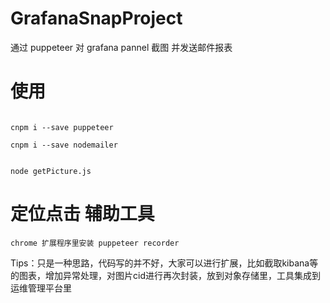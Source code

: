 # GrafanaSnapProject


通过 puppeteer 对 grafana  pannel 截图 并发送邮件报表


#  使用
```

cnpm i --save puppeteer
 
cnpm i --save nodemailer
 
 
node getPicture.js 
```


# 定位点击 辅助工具

```
chrome 扩展程序里安装 puppeteer recorder

```

Tips：只是一种思路，代码写的并不好，大家可以进行扩展，比如截取kibana等的图表，增加异常处理，对图片cid进行再次封装，放到对象存储里，工具集成到运维管理平台里
